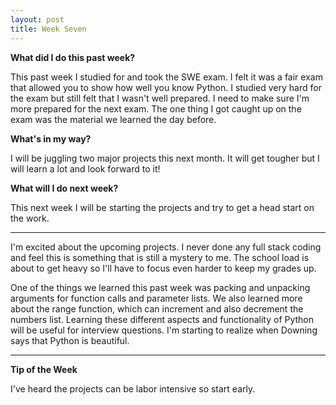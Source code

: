 ```yaml
---
layout: post
title: Week Seven
---
```

<b>What did I do this past week?</b><br>
<p>This past week I studied for and took the SWE exam. I felt it was a fair exam that allowed you to show how well you know Python. I studied very hard for the exam but still felt that I wasn't well prepared. I need to make sure I'm more prepared for the next exam. The one thing I got caught up on the exam was the material we learned the day before. </p>

<b>What's in my way?</b><br>
<p>I will be juggling two major projects this next month. It will get tougher but I will learn a lot and look forward to it! </p>

<b>What will I do next week?</b><br>
<p>This next week I will be starting the projects and try to get a head start on the work. </p>

<hr>

<p>I'm excited about the upcoming projects. I never done any full stack coding and feel this is something that is still a mystery to me. The school load is about to get heavy so I'll have to focus even harder to keep my grades up. </p>

<p>One of the things we learned this past week was packing and unpacking arguments for function calls and parameter lists. We also learned more about the range function, which can increment and also decrement the numbers list. Learning these different aspects and functionality of Python will be useful for interview questions. I'm starting to realize when Downing says that Python is beautiful.</p>

<p></p>

<hr>

<b>Tip of the Week</b><br>
<p>I've heard the projects can be labor intensive so start early. </p>

